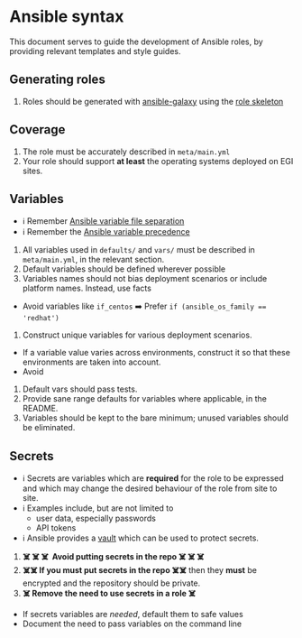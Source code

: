 # Ansible syntax

This document serves to guide the development of Ansible roles, by providing relevant templates and style guides.

## Generating roles

  1. Roles should be generated with [ansible-galaxy](http://docs.ansible.com/ansible/latest/cli/ansible-galaxy.html) using the
 [role skeleton](role-skeleton/)

## Coverage

  1. The role must be accurately described in `meta/main.yml`
  1. Your role should support **at least** the operating systems deployed on EGI sites.

## Variables

- ℹ️ Remember [Ansible variable file separation](http://docs.ansible.com/ansible/latest/user_guide/playbooks_variables.html?highlight=variable%20precedence#variable-file-separation)
- ℹ️ Remember the [Ansible variable precedence](http://docs.ansible.com/ansible/latest/user_guide/playbooks_variables.html?highlight=variable%20precedence#variable-precedence-where-should-i-put-a-variable)

1. All variables used in `defaults/` and `vars/` must be described in `meta/main.yml`, in the relevant section.
1. Default variables should be defined wherever possible
1. Variables names should not bias deployment scenarios or include platform names. Instead, use facts
  - Avoid variables like `if_centos` ➡️ Prefer `if (ansible_os_family == 'redhat')`
1. Construct unique variables for various deployment scenarios.
  - If a variable value varies across environments, construct it so that these environments are taken into account.
  - Avoid
1. Default vars should pass tests.
1. Provide sane range defaults for variables where applicable, in the README.
1. Variables should be kept to the bare minimum; unused variables should be eliminated.

## Secrets

- ℹ️  Secrets are variables which are **required** for the role to be
      expressed and which may change the desired behaviour of the role
      from site to site.
- ℹ️ Examples include, but are not limited to
  - user data, especially passwords
  - API tokens
- ℹ️ Ansible provides a [vault](http://docs.ansible.com/ansible/latest/user_guide/vault.html) which can be used to protect secrets.

1. **☠️ ☠️ ️☠️️ ️ ️Avoid putting secrets in the repo ☠️ ☠️ ☠️ ️**
1. **☠️️☠️️ If you must put secrets in the repo ☠️️☠️️** then they **must** be
    encrypted and the repository should be private.
1. **☠️️ Remove the need to use secrets in a role️️ ☠️**
  - If secrets variables are _needed_, default them to safe values
  - Document the need to pass variables on the command line
